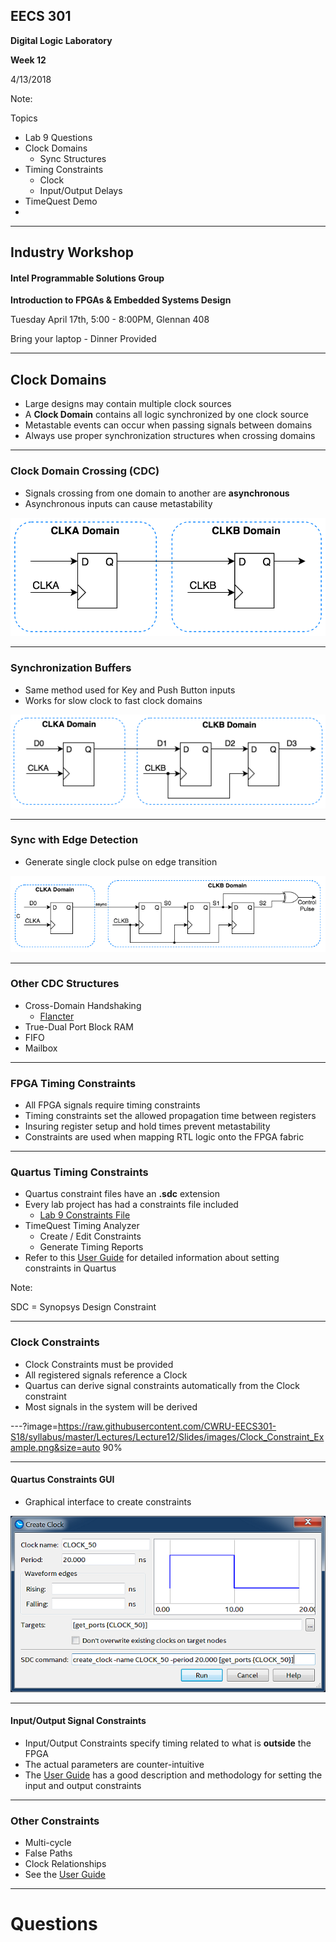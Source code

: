 ## EECS 301

**Digital Logic Laboratory**

**Week 12**

4/13/2018

Note:

Topics

* Lab 9 Questions
* Clock Domains
	* Sync Structures
* Timing Constraints
	* Clock
	* Input/Output Delays
* TimeQuest Demo
* 

---

## Industry Workshop

#### Intel Programmable Solutions Group

**Introduction to FPGAs & Embedded Systems Design**

Tuesday April 17th, 5:00 - 8:00PM, Glennan 408

Bring your laptop - Dinner Provided

---

## Clock Domains

* Large designs may contain multiple clock sources
* A **Clock Domain** contains all logic synchronized by one clock source
* Metastable events can occur when passing signals between domains
* Always use proper synchronization structures when crossing domains

---

### Clock Domain Crossing (CDC)

* Signals crossing from one domain to another are **asynchronous**
* Asynchronous inputs can cause metastability

![Clock Domain Crossing](https://raw.githubusercontent.com/CWRU-EECS301-S18/syllabus/master/Lectures/Lecture12/Slides/images/Clock_Domains_01.png)

---

### Synchronization Buffers

* Same method used for Key and Push Button inputs
* Works for slow clock to fast clock domains

![Clock Domain Crossing](https://raw.githubusercontent.com/CWRU-EECS301-S18/syllabus/master/Lectures/Lecture12/Slides/images/Clock_Domains_02.png)

---

### Sync with Edge Detection

* Generate single clock pulse on edge transition

![Clock Domain Crossing](https://raw.githubusercontent.com/CWRU-EECS301-S18/syllabus/master/Lectures/Lecture12/Slides/images/Clock_Domains_03.png)

---

### Other CDC Structures

* Cross-Domain Handshaking
	* [Flancter](https://www.doulos.com/knowhow/fpga/fastcounter/)
* True-Dual Port Block RAM
* FIFO
* Mailbox

---

### FPGA Timing Constraints

* All FPGA signals require timing constraints
* Timing constraints set the allowed propagation time between registers
* Insuring register setup and hold times prevent metastability
* Constraints are used when mapping RTL logic onto the FPGA fabric

---

### Quartus Timing Constraints

* Quartus constraint files have an **.sdc** extension
* Every lab project has had a constraints file included
	* [Lab 9 Constraints File](https://raw.githubusercontent.com/CWRU-EECS301-S18/syllabus/master/Lectures/Lecture12/Slides/EECS301_Lab9_Project.sdc)
* TimeQuest Timing Analyzer
	* Create / Edit Constraints
	* Generate Timing Reports
* Refer to this [User Guide](http://www.alterawiki.com/uploads/3/3f/TimeQuest_User_Guide.pdf) for detailed information about setting constraints in Quartus

Note:

SDC = Synopsys Design Constraint

---

### Clock Constraints

* Clock Constraints must be provided
* All registered signals reference a Clock
* Quartus can derive signal constraints automatically from the Clock constraint
* Most signals in the system will be derived

---?image=https://raw.githubusercontent.com/CWRU-EECS301-S18/syllabus/master/Lectures/Lecture12/Slides/images/Clock_Constraint_Example.png&size=auto 90%

---

#### Quartus Constraints GUI

* Graphical interface to create constraints

![Create Clock GUI](https://raw.githubusercontent.com/CWRU-EECS301-S18/syllabus/master/Lectures/Lecture12/Slides/images/Timing_Create_Clock.png)

---

#### Input/Output Signal Constraints

* Input/Output Constraints specify timing related to what is **outside** the FPGA
* The actual parameters are counter-intuitive
* The [User Guide](http://www.alterawiki.com/uploads/3/3f/TimeQuest_User_Guide.pdf) has a good description and methodology for setting the input and output constraints 

---

### Other Constraints

* Multi-cycle
* False Paths
* Clock Relationships
* See the [User Guide](http://www.alterawiki.com/uploads/3/3f/TimeQuest_User_Guide.pdf)

---

# Questions

